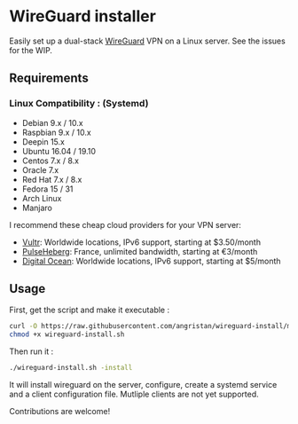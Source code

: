 # WireGuard installer

Easily set up a dual-stack [WireGuard](https://www.wireguard.com/) VPN on a Linux server. See the issues for the WIP.

## Requirements

### Linux Compatibility : (Systemd)

- Debian 9.x / 10.x
- Raspbian 9.x / 10.x
- Deepin 15.x
- Ubuntu 16.04 / 19.10
- Centos 7.x / 8.x
- Oracle 7.x
- Red Hat 7.x / 8.x
- Fedora 15 / 31
- Arch Linux
- Manjaro

I recommend these cheap cloud providers for your VPN server:

- [Vultr](https://goo.gl/Xyd1Sc): Worldwide locations, IPv6 support, starting at $3.50/month
- [PulseHeberg](https://goo.gl/76yqW5): France, unlimited bandwidth, starting at €3/month
- [Digital Ocean](https://goo.gl/qXrNLK): Worldwide locations, IPv6 support, starting at $5/month

## Usage

First, get the script and make it executable :

```bash
curl -O https://raw.githubusercontent.com/angristan/wireguard-install/master/wireguard-install.sh
chmod +x wireguard-install.sh
```

Then run it :

```sh
./wireguard-install.sh -install
```

It will install wireguard on the server, configure, create a systemd service and a client configuration file. Mutliple clients are not yet supported.

Contributions are welcome!
